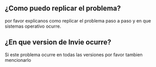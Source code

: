 ## ¿Como puedo replicar el problema?
por favor explicanos como replicar el problema paso a paso y en que sistemas operativo ocurre.
## ¿En que version de Invie ocurre?
Si este problema ocurre en todas las versiones por favor tambien mencionarlo

